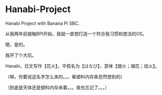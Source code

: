 # Hanabi-Project
Hanabi Project with Banana Pi SBC.

从我两年前接触BPI开始，我就一直想打造一个符合我习惯和想法的OS。

嗯，是的。

我开了个大坑。

Hanabi，日文写作【花火】，平假名为【はなび】，意味【烟火；烟花；焰火】。

（嘛，你要说这名字怎么来的。。。看塑料内存条忽然想到的）

（到底是天体还是塑料内存来着。。。我也忘记了。。。）
